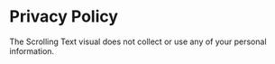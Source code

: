 ﻿# Privacy Policy
The Scrolling Text visual does not collect or use any of your personal information. 

